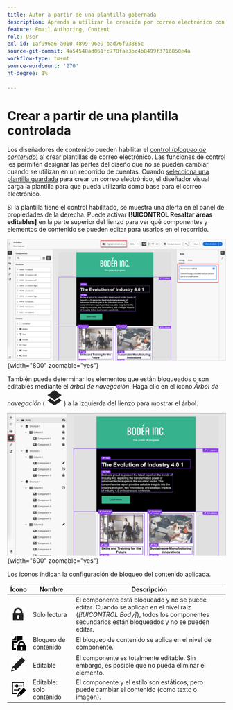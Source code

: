 ```yaml
---
title: Autor a partir de una plantilla gobernada
description: Aprenda a utilizar la creación por correo electrónico con una plantilla controlada que contenga componentes de contenido bloqueados.
feature: Email Authoring, Content
role: User
exl-id: 1af996a6-a010-4899-96e9-bad76f93865c
source-git-commit: 4a54548ad061fc778fae3bc4b8499f3716850e4a
workflow-type: tm+mt
source-wordcount: '270'
ht-degree: 1%

---
```


# Crear a partir de una plantilla controlada

Los diseñadores de contenido pueden habilitar el [control (_bloqueo de contenido_)](./template-content-governance.md) al crear plantillas de correo electrónico. Las funciones de control les permiten designar las partes del diseño que no se pueden cambiar cuando se utilizan en un recorrido de cuentas. Cuando [selecciona una plantilla guardada](./email-authoring.md#select-a-template) para crear un correo electrónico, el diseñador visual carga la plantilla para que pueda utilizarla como base para el correo electrónico.

Si la plantilla tiene el control habilitado, se muestra una alerta en el panel de propiedades de la derecha. Puede activar **[!UICONTROL Resaltar áreas editables]** en la parte superior del lienzo para ver qué componentes y elementos de contenido se pueden editar para usarlos en el recorrido.

![Ver áreas editables en una plantilla controlada](./assets/email-designer-governed-highlight.png){width="800" zoomable="yes"}

También puede determinar los elementos que están bloqueados o son editables mediante el _árbol de navegación_. Haga clic en el icono _Árbol de navegación_ ( ![Icono de vínculo](../assets/do-not-localize/icon-navigation-tree.svg) ) a la izquierda del lienzo para mostrar el árbol.

![Ver áreas editables en una plantilla controlada](./assets/email-designer-governed-tree.png){width="600" zoomable="yes"}

Los iconos indican la configuración de bloqueo del contenido aplicada.

| Ícono | Nombre | Descripción |
|------|------|-------------|
| ![Icono de solo lectura](../assets/do-not-localize/icon-tree-lock.svg) | Solo lectura | El componente está bloqueado y no se puede editar. Cuando se aplican en el nivel raíz (_[!UICONTROL Body]_), todos los componentes secundarios están bloqueados y no se pueden editar. |
| ![Icono de edición de contenido](../assets/do-not-localize/icon-tree-content-lock.svg) | Bloqueo de contenido | El bloqueo de contenido se aplica en el nivel de componente. |
| ![Icono editable](../assets/do-not-localize/icon-edit.svg) | Editable | El componente es totalmente editable. Sin embargo, es posible que no pueda eliminar el elemento. |
| ![Icono de edición de contenido](../assets/do-not-localize/icon-tree-edit-text.svg) | Editable: solo contenido | El componente y el estilo son estáticos, pero puede cambiar el contenido (como texto o imagen). |
